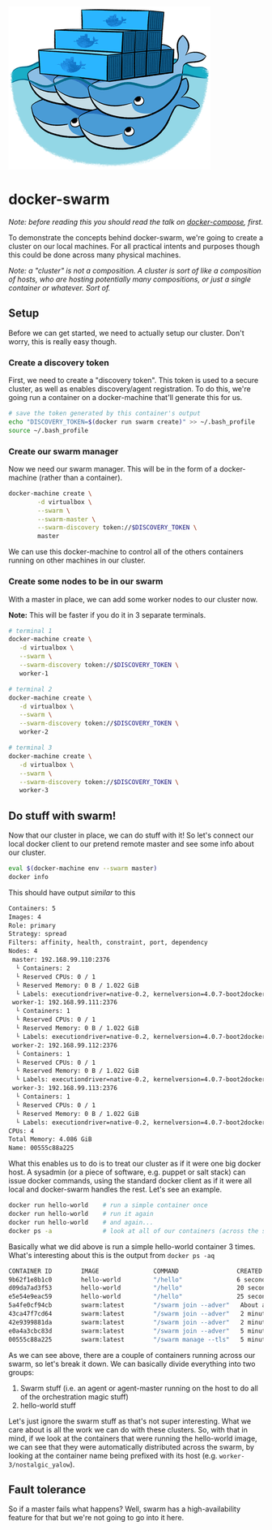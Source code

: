 ![docker-swarm-banner](../media/swarm.png?raw=true)

# docker-swarm
*Note: before reading this you should read the talk on [docker-compose](../docker-compose/README.md), first.*

To demonstrate the concepts behind docker-swarm, we're going to create a cluster on our local machines. For all practical intents and purposes though this could be done across many physical machines.

*Note: a "cluster" is not a composition. A cluster is sort of like a composition of hosts, who are hosting potentially many compositions, or just a single container or whatever. Sort of.*

## Setup
Before we can get started, we need to actually setup our cluster. Don't worry, this is really easy though.

### Create a discovery token
First, we need to create a "discovery token". This token is used to a secure cluster, as well as enables discovery/agent registration. To do this, we're going run a container on a docker-machine that'll generate this for us.

```bash
# save the token generated by this container's output
echo "DISCOVERY_TOKEN=$(docker run swarm create)" >> ~/.bash_profile  
source ~/.bash_profile
```

### Create our swarm manager
Now we need our swarm manager. This will be in the form of a docker-machine (rather than a container).

```bash
docker-machine create \
        -d virtualbox \
        --swarm \
        --swarm-master \
        --swarm-discovery token://$DISCOVERY_TOKEN \
        master
```

We can use this docker-machine to control all of the others containers running on other machines in our cluster.

### Create some nodes to be in our swarm
With a master in place, we can add some worker nodes to our cluster now.

**Note:** This will be faster if you do it in 3 separate terminals.

```bash
# terminal 1
docker-machine create \
   -d virtualbox \
   --swarm \
   --swarm-discovery token://$DISCOVERY_TOKEN \
   worker-1
```

```bash
# terminal 2
docker-machine create \
   -d virtualbox \
   --swarm \
   --swarm-discovery token://$DISCOVERY_TOKEN \
   worker-2
```

```bash
# terminal 3
docker-machine create \
   -d virtualbox \
   --swarm \
   --swarm-discovery token://$DISCOVERY_TOKEN \
   worker-3
```

## Do stuff with swarm!
Now that our cluster in place, we can do stuff with it! So let's connect our local docker client to our pretend remote master and see some info about our cluster.

```bash
eval $(docker-machine env --swarm master)
docker info
```

This should have output *similar* to this

```bash
Containers: 5
Images: 4
Role: primary
Strategy: spread
Filters: affinity, health, constraint, port, dependency
Nodes: 4
 master: 192.168.99.110:2376
  └ Containers: 2
  └ Reserved CPUs: 0 / 1
  └ Reserved Memory: 0 B / 1.022 GiB
  └ Labels: executiondriver=native-0.2, kernelversion=4.0.7-boot2docker, operatingsystem=Boot2Docker 1.7.1 (TCL 6.3); master : c202798 - Wed Jul 15 00:16:02 UTC 2015, provider=virtualbox, storagedriver=aufs
 worker-1: 192.168.99.111:2376
  └ Containers: 1
  └ Reserved CPUs: 0 / 1
  └ Reserved Memory: 0 B / 1.022 GiB
  └ Labels: executiondriver=native-0.2, kernelversion=4.0.7-boot2docker, operatingsystem=Boot2Docker 1.7.1 (TCL 6.3); master : c202798 - Wed Jul 15 00:16:02 UTC 2015, provider=virtualbox, storagedriver=aufs
 worker-2: 192.168.99.112:2376
  └ Containers: 1
  └ Reserved CPUs: 0 / 1
  └ Reserved Memory: 0 B / 1.022 GiB
  └ Labels: executiondriver=native-0.2, kernelversion=4.0.7-boot2docker, operatingsystem=Boot2Docker 1.7.1 (TCL 6.3); master : c202798 - Wed Jul 15 00:16:02 UTC 2015, provider=virtualbox, storagedriver=aufs
 worker-3: 192.168.99.113:2376
  └ Containers: 1
  └ Reserved CPUs: 0 / 1
  └ Reserved Memory: 0 B / 1.022 GiB
  └ Labels: executiondriver=native-0.2, kernelversion=4.0.7-boot2docker, operatingsystem=Boot2Docker 1.7.1 (TCL 6.3); master : c202798 - Wed Jul 15 00:16:02 UTC 2015, provider=virtualbox, storagedriver=aufs
CPUs: 4
Total Memory: 4.086 GiB
Name: 00555c88a225
```

What this enables us to do is to treat our cluster as if it were one big docker host. A sysadmin (or a piece of software, e.g. puppet or salt stack) can issue docker commands, using the standard docker client as if it were all local and docker-swarm handles the rest. Let's see an example.

```bash
docker run hello-world    # run a simple container once
docker run hello-world    # run it again
docker run hello-world    # and again...
docker ps -a              # look at all of our containers (across the swarm)
```

Basically what we did above is run a simple hello-world container 3 times. What's interesting about this is the output from `docker ps -aq`

```bash
CONTAINER ID        IMAGE               COMMAND                CREATED              STATUS                      PORTS                                     NAMES
9b62f1e8b1c0        hello-world         "/hello"               6 seconds ago        Exited (0) 5 seconds ago                                              worker-3/nostalgic_yalow
d09da7ad3f53        hello-world         "/hello"               20 seconds ago       Exited (0) 20 seconds ago                                             worker-1/kickass_turing
e5e54e9eac59        hello-world         "/hello"               25 seconds ago       Exited (0) 24 seconds ago                                             worker-2/condescending_bohr
5a4fe0cf94cb        swarm:latest        "/swarm join --adver"   About a minute ago   Up About a minute           2375/tcp                                  worker-3/swarm-agent
43ca47f7cd64        swarm:latest        "/swarm join --adver"   2 minutes ago        Up 2 minutes                2375/tcp                                  worker-2/swarm-agent
42e9399881da        swarm:latest        "/swarm join --adver"   2 minutes ago        Up 2 minutes                2375/tcp                                  worker-1/swarm-agent
e0a4a3cbc83d        swarm:latest        "/swarm join --adver"   5 minutes ago        Up 5 minutes                2375/tcp                                  master/swarm-agent
00555c88a225        swarm:latest        "/swarm manage --tls"   5 minutes ago        Up 5 minutes                2375/tcp, 192.168.99.110:3376->3376/tcp   master/swarm-agent-master
```

As we can see above, there are a couple of containers running across our swarm, so let's break it down. We can basically divide everything into two groups:

1. Swarm stuff (i.e. an agent or agent-master running on the host to do all of the orchestration magic stuff)
2. hello-world stuff

Let's just ignore the swarm stuff as that's not super interesting. What we care about is all the work we can do with these clusters. So, with that in mind, if we look at the containers that were running the hello-world image, we can see that they were automatically distributed across the swarm, by looking at the container name being prefixed with its host (e.g. `worker-3/nostalgic_yalow`).

## Fault tolerance

So if a master fails what happens? Well, swarm has a high-availability feature for that but we're not going to go into it here.
